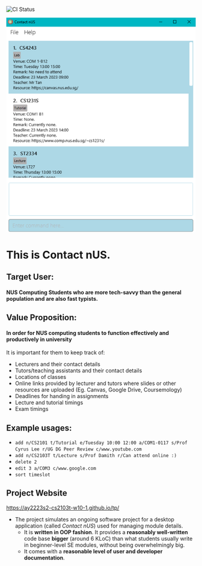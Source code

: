 ![CI Status](https://github.com/AY2223S2-CS2103T-W10-1/tp/actions)

![Ui](docs/images/Ui.png)

# This is Contact nUS.<br>

## Target User:
#### NUS Computing Students who are more tech-savvy than the general population and are also fast typists.

## Value Proposition:
#### In order for NUS computing students to function effectively and productively in university
It is important for them to keep track of:

- Lecturers and their contact details
- Tutors/teaching assistants and their contact details
- Locations of classes
- Online links provided by lecturer and tutors where slides or other resources are uploaded (Eg. Canvas, Google Drive,
Coursemology)
- Deadlines for handing in assignments
- Lecture and tutorial timings
- Exam timings

 ## Example usages:
  * `add n/CS2101 t/Tutorial e/Tuesday 10:00 12:00 a/COM1-0117 s/Prof Cyrus Lee r/UG DG Peer Review c/www.youtube.com`
  * `add n/CS2103T t/Lecture s/Prof Damith r/Can attend online :)`
  * `delete 2`
  * `edit 3 a/COM3 c/www.google.com`
  * `sort timeslot`

## Project Website
https://ay2223s2-cs2103t-w10-1.github.io/tp/

* The project simulates an ongoing software project for a desktop application (called _Contact nUS_) used for managing
module details.
  * It is **written in OOP fashion**. It provides a **reasonably well-written** code base **bigger** (around 6 KLoC)
  than what students usually write in beginner-level SE modules, without being overwhelmingly big.
  * It comes with a **reasonable level of user and developer documentation**.


